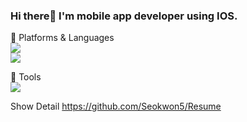 ### Hi there👋 I'm mobile app developer using IOS.

<!--
**Seokwon5/Seokwon5** is a ✨ _special_ ✨ repository because its `README.md` (this file) appears on your GitHub profile.

Here are some ideas to get you started:

- 🔭 I’m currently working on ...
- 🌱 I’m currently learning ...
- 👯 I’m looking to collaborate on ...
- 🤔 I’m looking for help with ...
- 💬 Ask me about ...
- 📫 How to reach me: ...
- 😄 Pronouns: ...
- ⚡ Fun fact: ...
-->    
📱 Platforms & Languages   
<img src="https://img.shields.io/badge/IOS-000000?style=flat-square&logo=IOS&logoColor=white"/>   
<img src="https://img.shields.io/badge/Swift-F05138?style=flat-square&logo=Swift&logoColor=white"/>   
   
🔧 Tools    
<img src="https://img.shields.io/badge/Firebase-FFCA28?style=flat-square&logo=firebase&logoColor=white"/> 

Show Detail
https://github.com/Seokwon5/Resume


